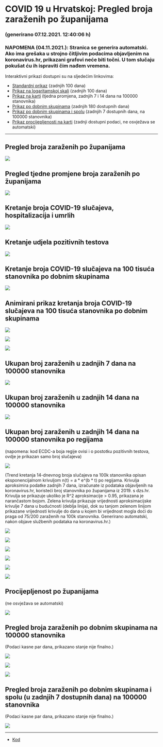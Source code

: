 # COVID 19 u Hrvatskoj: Pregled broja zaraženih po županijama

### (generirano 07.12.2021. 12:40:06 h)

### NAPOMENA (04.11.2021.): Stranica se generira automatski. Ako ima grešaka u strojno čitljivim podacima objavljenim na koronavirus.hr, prikazani grafovi neće biti točni. U tom slučaju pokušat ću ih ispraviti čim nađem vremena.

Interaktivni prikazi dostupni su na sljedećim linkovima:

- [Standardni prikaz](html/index.html) (zadnjih 100 dana)
- [Prikaz na logaritamskoj skali](html/index_log.html) (zadnjih 100 dana)
- [Prikaz na karti](html/index_map.html) (tjedna promjena, zadnjih 7 i 14 dana na 100000 stanovnika)
- [Prikaz po dobnim skupinama](html/index_per_age.html) (zadnjih 180 dostupnih dana)
- [Prikaz po dobnim skupinama i spolu](html/index_pyramid.html) (zadnjih 7 dostupnih dana, na 100000 stanovnika)
- [Prikaz procijepljenosti na karti](html/index_vaccination.html) (zadnji dostupni podaci, ne osvježava se automatski)

-----

## Pregled broja zaraženih po županijama

![](img/2021_12_06_line_plots.png)

## Pregled tjedne promjene broja zaraženih po županijama

![](img/2021_12_06_map.png)

## Kretanje broja COVID-19 slučajeva, hospitalizacija i umrlih

![](img/2021_12_06_cases_hospitalisations_deaths.png)

## Kretanje udjela pozitivnih testova

![](img/2021_12_06_percentage_positive_tests.png)

## Kretanje broja COVID-19 slučajeva na 100 tisuća stanovnika po dobnim skupinama

![](img/2021_12_06_cases_per_age_group_lines.png)

## Animirani prikaz kretanja broja COVID-19 slučajeva na 100 tisuća stanovnika po dobnim skupinama

![](img/2021_12_06anim_aug_1200.gif)

![](img/anim_cases_2021_12_06_vs_2020.gif)

![](img/2021_12_06all_counties_dots.png)

## Ukupan broj zaraženih u zadnjih 7 dana na 100000 stanovnika

![](img/2021_12_06_map_7_day_per_100k.png)

## Ukupan broj zaraženih u zadnjih 14 dana na 100000 stanovnika

![](img/2021_12_06_map_14_day_per_100k.png)

## Ukupan broj zaraženih u zadnjih 14 dana na 100000 stanovnika po regijama

(napomena: kod ECDC-a boja regije ovisi i o postotku pozitivnih testova, ovdje je prikazan samo broj slučajeva)

![](img/2021_12_06_map_14_day_per_100k_region.png)

(Trend kretanja 14-dnevnog broja slučajeva na 100k stanovnika opisan eksponencijalnom krivuljom n(t) = a * e^(b * t) po regijama. Krivulja aproksimira podatke zadnjih 7 dana, izračunate iz podataka objavljenih na koronavirus.hr, koristeći broj stanovnika po županijama iz 2019. s dzs.hr. Krivulja se prikazuje ukoliko je R^2 aproksimacije > 0.95, prikazana je narančastom bojom. Zelena krivulja prikazuje vrijednosti aproksimacijske krivulje 7 dana u budućnosti (deblja linija), dok su tanjom zelenom linijom prikazane vrijednosti krivulje do dana u kojem bi vrijednost mogla doći do praga od 75/200 zaraženih na 100k stanovnika. Generirano automatski, nakon objave službenih podataka na koronavirus.hr.)

![](img/2021_12_06_current_Jadranska_Hrvatska.png)

![](img/2021_12_06_current_Panonska_Hrvatska.png)

![](img/2021_12_06_current_Grad_Zagreb.png)

![](img/2021_12_06_current_Sjeverna_Hrvatska.png)

![](img/2021_12_06_current_Republika_Hrvatska.png)

![](img/2021_12_06_cases_hospitalisations_deaths_Republika_Hrvatska.png)

## Procijepljenost po županijama

(ne osvježava se automatski)

![](img/2021_12_06_vaccination.png)

## Pregled broja zaraženih po dobnim skupinama na 100000 stanovnika

(Podaci kasne par dana, prikazano stanje nije finalno.)

![](img/2021_12_06_per_age_group.png)

![](img/2021_12_06_per_age_group_all_0.png)

![](img/2021_12_06_per_age_group_all_1.png)

## Pregled broja zaraženih po dobnim skupinama i spolu (u zadnjih 7 dostupnih dana) na 100000 stanovnika

(Podaci kasne par dana, prikazano stanje nije finalno.)

![](img/2021_12_06_pyramid.png)

-----

- [Kod](https://github.com/ppalasek/covid_plots_croatia)

